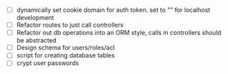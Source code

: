 - [ ] dynamically set cookie domain for auth token. set to "" for localhost development
- [ ] Refactor routes to just call controllers
- [ ] Refactor out db operations into an ORM style, calls in controllers should be abstracted
- [ ] Design schema for users/roles/acl
- [ ] script for creating database tables
- [ ] crypt user passwords
